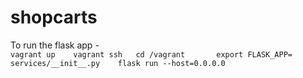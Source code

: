 # shopcarts

To run the flask app -  
    ``` vagrant up   
    vagrant ssh  
    cd /vagrant      
    export FLASK_APP= services/__init__.py   
    flask run --host=0.0.0.0  
    ```   

